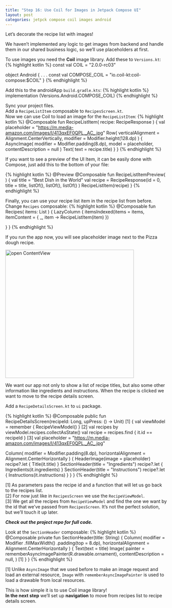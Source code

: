 ```yaml
---
title: "Step 16: Use Coil for Images in Jetpack Compose UI" 
layout: post
categories: jetpck compose coil images android
--- 
```


Let’s decorate the recipe list with images!

We haven’t implemented any logic to get images from backend and handle them in our shared business logic, so we’ll use placeholders at first.

To use images you need the <b>Coil</b> image library. Add these to `Versions.kt`:
{% highlight kotlin %} 
const val COIL  = "2.0.0-rc03"

object Android {
. . .
const val COMPOSE_COIL = "io.coil-kt:coil-compose:$COIL"
}
{% endhighlight %} 

Add this to the androidApp `build.gradle.kts`:
{% highlight kotlin %} 
implementation (Versions.Android.COMPOSE_COIL)
{% endhighlight %} 

Sync your project files.<br>
Add a `RecipeListItem` composable to `RecipesScreen.kt`.<br>
Now we can use Coil to load an image for the `RecipeListItem`:
{% highlight kotlin %} 
@Composable
fun RecipeListItem(
   recipe: RecipeResponse
) {
   val placeholder = "https://m.media-amazon.com/images/I/413qxEF0QPL._AC_.jpg"
   Row(
       verticalAlignment = Alignment.CenterVertically,
       modifier = Modifier.height(128.dp)
   ) {
       AsyncImage(
           modifier = Modifier.padding(8.dp),
           model = placeholder,
           contentDescription = null
       )
       Text(
           text = recipe.title)
   }
}
{% endhighlight %} 

If you want to see a preview of the UI Item, it can be easily done with Compose, just add this to the bottom of your file:

{% highlight kotlin %} 
@Preview
@Composable
fun RecipeListItemPreview(
) {
   val title = "Best Dish in the World"
   val recipe = RecipeResponse(id = 0, title = title, listOf(), listOf(), listOf() )
   RecipeListItem(recipe)
}
{% endhighlight %} 


Finally, you can use your recipe list item in the recipe list from before. Change `Recipes` composable:
{% highlight kotlin %} 
@Composable
fun Recipes(
   items: List<Recipe> 
) {
   LazyColumn {
       itemsIndexed(items = items,
           itemContent = { _, item ->
               RecipeListItem(item)
           })

   }
}
{% endhighlight %} 

If you run the app now, you will see placeholder image next to the Pizza dough recipe.

<img src="{{site.baseurl}}/assets/images/step-16/1.png" alt="open ContentView" width="400"/>

We want our app not only to show a list of recipe titles, but also some other information like ingredients and instructions. When the recipe is clicked we want to move to the recipe details screen. 
 
Add a `RecipeDetailsScreen.kt` to `ui` package.

{% highlight kotlin %} 
@Composable
public fun RecipeDetailsScreen(recipeId: Long, upPress: () -> Unit) [1] { 
   val viewModel = remember { RecipeViewModel() } [2]
   val recipes by viewModel.recipes.collectAsState()
   val recipe = recipes.find { it.id == recipeId } [3]
   val placeholder = "https://m.media-amazon.com/images/I/413qxEF0QPL._AC_.jpg"

   Column(
       modifier = Modifier.padding(8.dp),
       horizontalAlignment = Alignment.CenterHorizontally
   ) {
       HeaderImage(image = placeholder)
       recipe?.let { Title(it.title) }
       SectionHeader(title = "Ingredients")
       recipe?.let { Ingredients(it.ingredients) }
       SectionHeader(title = "Instructions")
       recipe?.let { Instructions(it.instructions) }
   }
}
{% endhighlight %} 

[1] As parameters pass the recipe id and a function that will let us go back to the recipes list.<br>
[2] For now just like in `RecipesScreen` we use the `RecipeViewModel`.<br>
[3] We get all the recipes from `RecipeViewModel` and find the one we want by the id that we’ve passed from `RecipesScreen`. It’s not the perfect solution, but we’ll touch it up later.<br>

<b><i>Check out the project repo for full code.</i></b>
 
Look at the `SectionHeader` composable:
{% highlight kotlin %} 
@Composable
private fun SectionHeader(title: String) {
   Column(
       modifier = Modifier
           .fillMaxWidth()
           .padding(top = 8.dp),
       horizontalAlignment = Alignment.CenterHorizontally
   ) {
       Text(text = title)
       Image(
           painter = rememberAsyncImagePainter(R.drawable.ornament),
           contentDescription = null,
       ) [1]
   }
}
{% endhighlight %} 

[1] Unlike `AsyncImage` that we used before to make an image request and load an external resource, `Image` with `rememberAsyncImagePainter` is used to load a drawable from local resources.

This is how simple it is to use Coil image library!<br>
<b>In the next step</b> we’ll set up <b>navigation</b> to move from recipes list to recipe details screen.